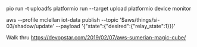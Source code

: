 pio run -t uploadfs
platformio run --target upload
platformio device monitor


aws --profile mclellan iot-data publish --topic '$aws/things/si-03/shadow/update' --payload '{"state":{"desired":{"relay_state":1}}}'



Walk thru https://devopstar.com/2019/02/07/aws-sumerian-magic-cube/ 
